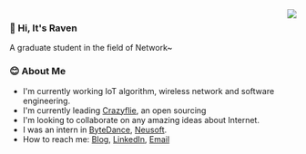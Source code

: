 
<a href="#">
  <img align="right" src="https://github-readme-stats-git-master.dreace.vercel.app/api?icon_color=586069&hide_border=true&title_color=a0a9af&username=Raven98&show_icons=true">
</a>

### 👋 Hi, It's Raven 
A graduate student in the field of Network~

### 😊 About Me
- I'm currently working IoT algorithm, wireless network and software engineering.
- I'm currently leading [Crazyflie](https://www.bitcraze.io/), an open sourcing 
- I'm looking to collaborate on any amazing ideas about Internet.
- I was an intern in [ByteDance](https://www.bytedance.com/en/), [Neusoft](https://www.neusoft.com/).
- How to reach me: [Blog](https://ravenxu.top/), [LinkedIn](https://www.linkedin.com/in/ravenxu/), [Email](xrwgood@qq.com)
